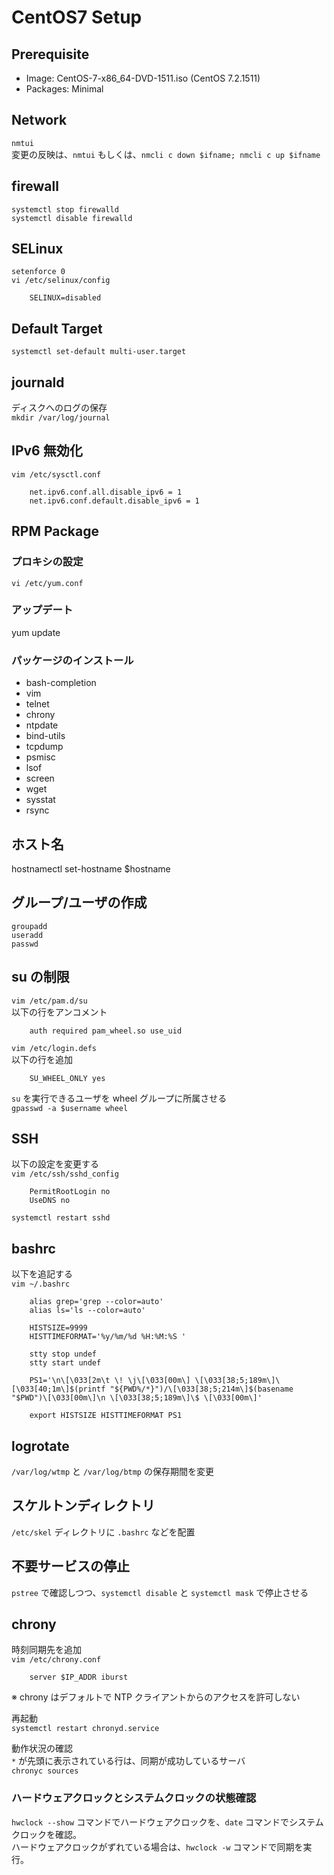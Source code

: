 # CentOS7 Setup

## Prerequisite
 - Image: CentOS-7-x86_64-DVD-1511.iso (CentOS 7.2.1511)
 - Packages: Minimal


## Network
`nmtui`  
変更の反映は、`nmtui` もしくは、`nmcli c down $ifname; nmcli c up $ifname`


## firewall
`systemctl stop firewalld`  
`systemctl disable firewalld`  


## SELinux
`setenforce 0`  
`vi /etc/selinux/config`  
```
    SELINUX=disabled
```


## Default Target
`systemctl set-default multi-user.target`


## journald
ディスクへのログの保存  
`mkdir /var/log/journal`


## IPv6 無効化
`vim /etc/sysctl.conf`
```
    net.ipv6.conf.all.disable_ipv6 = 1
    net.ipv6.conf.default.disable_ipv6 = 1
```


## RPM Package
### プロキシの設定
`vi /etc/yum.conf`

### アップデート
yum update

### パッケージのインストール
- bash-completion
- vim
- telnet
- chrony
- ntpdate
- bind-utils
- tcpdump
- psmisc
- lsof
- screen
- wget
- sysstat
- rsync


## ホスト名
hostnamectl set-hostname $hostname


## グループ/ユーザの作成
`groupadd`  
`useradd`  
`passwd`


## su の制限
`vim /etc/pam.d/su`  
以下の行をアンコメント
```
    auth required pam_wheel.so use_uid
```

`vim /etc/login.defs`  
以下の行を追加
```
    SU_WHEEL_ONLY yes  
```

`su` を実行できるユーザを wheel グループに所属させる  
`gpasswd -a $username wheel`


## SSH
以下の設定を変更する  
`vim /etc/ssh/sshd_config`
```
    PermitRootLogin no
    UseDNS no
```
`systemctl restart sshd`


## bashrc
以下を追記する  
`vim ~/.bashrc`
```
    alias grep='grep --color=auto'
    alias ls='ls --color=auto'
    
    HISTSIZE=9999
    HISTTIMEFORMAT='%y/%m/%d %H:%M:%S '
    
    stty stop undef
    stty start undef

    PS1='\n\[\033[2m\t \! \j\[\033[00m\] \[\033[38;5;189m\]\[\033[40;1m\]$(printf "${PWD%/*}")/\[\033[38;5;214m\]$(basename "$PWD")\[\033[00m\]\n \[\033[38;5;189m\]\$ \[\033[00m\]'

    export HISTSIZE HISTTIMEFORMAT PS1
```


## logrotate
`/var/log/wtmp` と `/var/log/btmp` の保存期間を変更


## スケルトンディレクトリ
`/etc/skel` ディレクトリに `.bashrc` などを配置


## 不要サービスの停止
`pstree` で確認しつつ、`systemctl disable` と `systemctl mask` で停止させる  


## chrony
時刻同期先を追加  
`vim /etc/chrony.conf`  
```
    server $IP_ADDR iburst
```
※ chrony はデフォルトで NTP クライアントからのアクセスを許可しない

再起動  
`systemctl restart chronyd.service`

動作状況の確認  
`*` が先頭に表示されている行は、同期が成功しているサーバ  
`chronyc sources`  

### ハードウェアクロックとシステムクロックの状態確認
`hwclock --show` コマンドでハードウェアクロックを、`date` コマンドでシステムクロックを確認。  
ハードウェアクロックがずれている場合は、`hwclock -w` コマンドで同期を実行。  


